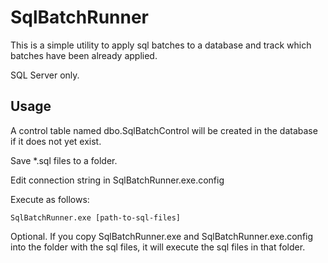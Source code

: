 # SqlBatchRunner

This is a simple utility to apply sql batches to a database and track which batches have been already applied.

SQL Server only.

## Usage

A control table named dbo.SqlBatchControl will be created in the database if it does not yet exist.

Save *.sql files to a folder.

Edit connection string in SqlBatchRunner.exe.config

Execute as follows:
```
SqlBatchRunner.exe [path-to-sql-files]
```

Optional. If you copy SqlBatchRunner.exe and SqlBatchRunner.exe.config into the folder with the sql files, it will execute the sql files in that folder.





